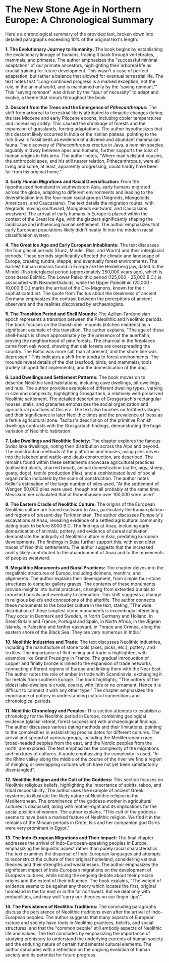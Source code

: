 # The New Stone Age in Northern Europe: A Chronological Summary

Here's a chronological summary of the provided text, broken down into detailed paragraphs exceeding 10% of the original text's length:


**1. The Evolutionary Journey to Humanity:** The book begins by establishing the evolutionary lineage of humans, tracing it back through vertebrates, mammals, and primates.  The author emphasizes the "successful minimal adaptation" of our primate ancestors, highlighting their arboreal life as crucial training for future development. This wasn't a case of perfect adaptation, but rather a balance that allowed for eventual terrestrial life.  The text notes that  "Long-continued progress is a marked exception, not the rule, in the animal world, and is maintained only by the 'saving remnant.'" This "saving remnant" was driven by the "spur of necessity" to adapt and evolve, a theme that recurs throughout the book.


**2. Descent from the Trees and the Emergence of *Pithecanthropus*:**  The shift from arboreal to terrestrial life is attributed to climactic changes during the late Miocene and early Pliocene epochs, including cooler temperatures and increasing aridity. This caused the shrinkage of forests and the expansion of grasslands, forcing adaptations.  The author hypothesizes that this descent likely occurred in India or the Iranian plateau, pointing to the rich Siwalik fossil beds as evidence of a diverse and abundant mammalian fauna.  The discovery of *Pithecanthropus erectus* in Java, a hominin species arguably midway between apes and humans, further supports the idea of human origins in this area. The author notes, "Where man's distant cousins, the anthropoid apes, and his still nearer relation, Pithecanthropus, were all living and some, at least, apparently progressing, could hardly have been far from his original home."


**3. Early Human Migrations and Racial Diversification:** From the hypothesized homeland in southwestern Asia, early humans migrated across the globe, adapting to different environments and leading to the diversification into the four main racial groups (Negroids, Mongoloids, Americans, and Caucasians).  The text details the migration routes, with Negroids moving southward, Mongoloids eastward, and Caucasians westward.  The arrival of early humans in Europe is placed within the context of the Great Ice Age, with the glaciers significantly shaping the landscape and influencing human settlement. The author emphasizes that early European populations likely didn't neatly fit into the modern racial classification system.


**4. The Great Ice Age and Early European Inhabitants:** The text discusses the four glacial periods (Gunz, Mindel, Riss, and Wurm) and their interglacial periods.  These periods significantly affected the climate and landscape of Europe, creating tundra, steppe, and eventually forest environments.  The earliest human remains found in Europe are the Heidelberg jaw, dated to the Mindel-Riss interglacial period (approximately 250,000 years ago), which is considered Eolithic.  The Lower Paleolithic period (125,000 - 25,000 B.C.) is associated with Neanderthaloids, while the Upper Paleolithic (25,000 - 10,000 B.C.) marks the arrival of the Cro-Magnons, known for their sophisticated art. The quote from Tacitus about the bleakness of ancient Germany emphasizes the contrast between the perceptions of ancient observers and the realities discovered by archaeologists.


**5. The Transition Period and Shell Mounds:** The Azilian-Tardenoisian epoch represents a transition between the Paleolithic and Neolithic periods. The book focuses on the Danish shell mounds (kitchen middens) as a significant example of this transition.  The author explains, "The age of these shell-heaps is shown approximately by the presence of the auerhahn, proving the neighborhood of pine forests. The charcoal in the fireplaces came from oak wood, showing that oak forests are overspreading the country. The Baltic was more salt than at present, and the shore line was depressed." This indicates a shift from tundra to forest environments. The mounds reveal details of the diet (seafood, birds, and mammals), tools (rudely chipped flint implements), and the domestication of the dog.


**6. Land Dwellings and Settlement Patterns:** The book moves on to describe Neolithic land habitations, including cave dwellings, pit dwellings, and huts.  The author provides examples of different dwelling types, varying in size and complexity, highlighting Grosgartach, a relatively well-preserved Neolithic settlement. The detailed description of Grosgartach's rectangular houses, stalls, and granaries emphasizes the social organization and agricultural practices of this era. The text also touches on fortified villages and their significance in later Neolithic times and the prevalence of loess as a fertile agricultural zone. Tacitus's description of the primitive Finnish dwellings contrasts with the Grosgartach findings, demonstrating the huge variation of Neolithic habitation.


**7. Lake Dwellings and Neolithic Society:**  The chapter explores the famous Swiss lake dwellings, noting their distribution across the Alps and beyond. The construction methods of the platforms and houses, using piles driven into the lakebed and wattle-and-daub construction, are described. The remains found within these settlements showcase agricultural practices (cultivated plants, charred bread), animal domestication (cattle, pigs, sheep, goats, dogs), textile production (flax), and a sophisticated level of social organization indicated by the scale of construction. The author notes Keller's estimation of the large number of piles used, "At the settlement of Wangen 50,000 piles were used, though not all probably at the same time. Messikommer calculated that at Robenhausen over 100,000 were used". 


**8. The Eastern Cradle of Neolithic Culture:**  The origins of the European Neolithic culture are traced eastward to Asia, particularly the Iranian plateau and regions of present-day Turkmenistan. The author discusses Pumpelly's excavations at Anau, revealing evidence of a settled agricultural community dating back to before 8000 B.C.  The findings at Anau, including early domestication of animals, pottery, and evidence of cereal cultivation, demonstrate the antiquity of Neolithic culture in Asia, predating European developments.  The findings in Susa further support this, with even older traces of Neolithic settlements. The author suggests that the increased aridity likely contributed to the abandonment of Anau and to the movements of peoples westward.


**9. Megalithic Monuments and Burial Practices:** The chapter delves into the megalithic structures of Europe, including dolmens, menhirs, and alignments.  The author explains their development, from simple four-stone structures to complex gallery graves. The contents of these monuments provide insights into burial practices, changing from extended burials to crouched burials and eventually to cremation.  This shift suggests a change in religious beliefs and conceptions of the afterlife. The author connects these monuments to the broader culture in the text, stating,  "The wide distribution of these simplest stone monuments is exceedingly interesting. They occur in Denmark and Sweden, in North Germany and Holland, in Great Britain and France, Portugal and Spain, in North Africa, in the Ægean Islands, in Palestine and farther eastward, in Thrace and Crimea, along the eastern shore of the Black Sea. They are very numerous in India."


**10. Neolithic Industries and Trade:**  The text discusses Neolithic industries, including the manufacture of stone tools (axes, picks, etc.), pottery, and textiles.  The importance of flint mining and trade is highlighted, with examples like Grand Pressigny in France.  The gradual introduction of copper and finally bronze is linked to the expansion of trade networks, connecting different regions of Europe and linking them with the Near East.  The author notes the role of amber in trade with Scandinavia, exchanging it for metals from southern Europe. The book highlights, "The pottery of the oldest lake-dwellers is crude, coarse, with little or no ornament. Hence it is difficult to connect it with any other type." The chapter emphasizes the importance of pottery in understanding cultural connections and chronological periods.


**11. Neolithic Chronology and Peoples:**  This section attempts to establish a chronology for the Neolithic period in Europe, combining geological evidence (glacial retreat, forest succession) with archaeological findings.  The author discusses various dating methods and their limitations, pointing to the complexities in establishing precise dates for different cultures.  The arrival and spread of various groups, including the Mediterranean race, broad-headed peoples from the east, and the Nordic peoples from the north, are explored.  The text emphasizes the complexity of the migrations and mixtures of cultures. A quote emphasizing the complexity is used, "In the Rhine valley along the middle of the course of the river we find a region of mingling or overlapping cultures which have not yet been satisfactorily disentangled".


**12. Neolithic Religion and the Cult of the Goddess:** This section focuses on Neolithic religious beliefs, highlighting the importance of spirits, taboo, and tribal responsibility. The author uses the example of ancient Greek mysteries to illustrate the likely nature of Neolithic religion in the Mediterranean. The prominence of the goddess-mother in agricultural cultures is discussed, along with mother-right and its implications for the social position of women. The author explains,  "This cult of the goddess seems to have been a marked feature of Neolithic religion. We find it in the remains of the Minoan periods in Crete; Isis and her companion god Osiris were very prominent in Egypt."


**13.  The Indo-European Migrations and Their Impact:**  The final chapter addresses the arrival of Indo-European-speaking peoples in Europe, emphasizing the linguistic aspect rather than purely racial characteristics.  The text examines the dispersal of Indo-European languages and attempts to reconstruct the culture of their original homeland, considering various theories and their strengths and weaknesses.  The author emphasizes the significant impact of Indo-European migrations on the development of European cultures, while noting the ongoing debate about their precise origins and the extent of their influence. The book explains, "The weight of evidence seems to be against any theory which locates the first, original homeland in the far east or in the far northwest. But we deal only with probabilities, and may well 'carry our theories on our finger-tips'."


**14. The Persistence of Neolithic Traditions:** The concluding paragraphs discuss the persistence of Neolithic traditions even after the arrival of Indo-European peoples.  The author suggests that many aspects of European culture and society have roots in Neolithic practices, beliefs, and social structures, and that the "common people" still embody aspects of Neolithic life and values.  The text concludes by emphasizing the importance of studying prehistory to understand the underlying currents of human society and the enduring nature of certain fundamental cultural elements.  The author concludes with a reflection on the ongoing evolution of human society and its potential for future progress.
